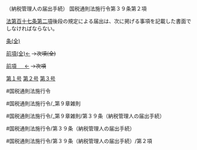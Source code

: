 （納税管理人の届出手続）
国税通則法施行令第３９条第２項

[法第百十七条第二項](国税通則法＿＿＿＿＿第１１７条第２項)後段の規定による届出は、次に掲げる事項を記載した書面でしなければならない。

[条(全)](国税通則法施行＿令＿第３９条_.md)

[前項(全)←](国税通則法施行＿令＿第３９条第１項_.md)  ~~→次項(全)~~

[前項 　 ←](国税通則法施行＿令＿第３９条第１項.md)  ~~→次項~~

[第１号](国税通則法施行＿令＿第３９条第２項第１号.md)  [第２号](国税通則法施行＿令＿第３９条第２項第２号.md)  [第３号](国税通則法施行＿令＿第３９条第２項第３号.md)  

#国税通則法施行令

#国税通則法施行令/_第９章雑則

#国税通則法施行令/_第９章雑則/第３９条（納税管理人の届出手続）

#国税通則法施行令/第３９条（納税管理人の届出手続）

#国税通則法施行令/第３９条（納税管理人の届出手続）/第２項

